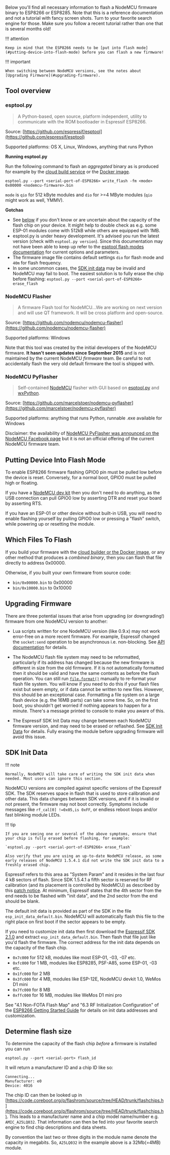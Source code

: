 Below you'll find all necessary information to flash a NodeMCU firmware binary to ESP8266 or ESP8285. Note that this is a reference documentation and not a tutorial with fancy screen shots. Turn to your favorite search engine for those. Make sure you follow a recent tutorial rather than one that is several months old!

!!! attention

    Keep in mind that the ESP8266 needs to be [put into flash mode](#putting-device-into-flash-mode) before you can flash a new firmware!

!!! important

    When switching between NodeMCU versions, see the notes about
    [Upgrading Firmware](#upgrading-firmware).

## Tool overview

### esptool.py
> A Python-based, open source, platform independent, utility to communicate with the ROM bootloader in Espressif ESP8266.

Source: [https://github.com/espressif/esptool](https://github.com/espressif/esptool)

Supported platforms: OS X, Linux, Windows, anything that runs Python

**Running esptool.py**

Run the following command to flash an *aggregated* binary as is produced for example by the [cloud build service](build.md#cloud-build-service) or the [Docker image](build.md#docker-image).

`esptool.py --port <serial-port-of-ESP8266> write_flash -fm <mode> 0x00000 <nodemcu-firmware>.bin`

`mode` is `qio` for 512&nbsp;kByte modules and `dio` for >=4&nbsp;MByte modules (`qio` might work as well, YMMV).

**Gotchas**

- See [below](#determine-flash-size) if you don't know or are uncertain about the capacity of the flash chip on your device. It might help to double check as e.g. some ESP-01 modules come with 512kB while others are equipped with 1MB.
- esptool.py is under heavy development. It's advised you run the latest version (check with `esptool.py version`). Since this documentation may not have been able to keep up refer to the [esptool flash modes documentation](https://github.com/themadinventor/esptool#flash-modes) for current options and parameters.
- The firmware image file contains default settings `dio` for flash mode and `40m` for flash frequency.
- In some uncommon cases, the [SDK init data](#sdk-init-data) may be invalid and NodeMCU may fail to boot. The easiest solution is to fully erase the chip before flashing:
`esptool.py --port <serial-port-of-ESP8266> erase_flash`

### NodeMCU Flasher
> A firmware Flash tool for NodeMCU...We are working on next version and will use QT framework. It will be cross platform and open-source.

Source: [https://github.com/nodemcu/nodemcu-flasher](https://github.com/nodemcu/nodemcu-flasher)

Supported platforms: Windows

Note that this tool was created by the initial developers of the NodeMCU firmware. **It hasn't seen updates since September 2015** and is not maintained by the current NodeMCU *firmware* team. Be careful to not accidentally flash the very old default firmware the tool is shipped with.

### NodeMCU PyFlasher
> Self-contained [NodeMCU](https://github.com/nodemcu/nodemcu-firmware) flasher with GUI based on [esptool.py](https://github.com/espressif/esptool) and [wxPython](https://www.wxpython.org/).

Source: [https://github.com/marcelstoer/nodemcu-pyflasher](https://github.com/marcelstoer/nodemcu-pyflasher)

Supported platforms: anything that runs Python, runnable .exe available for Windows

Disclaimer: the availability of [NodeMCU PyFlasher was announced on the NodeMCU Facebook page](https://www.facebook.com/NodeMCU/posts/663197460515251) but it is not an official offering of the current NodeMCU firmware team.


## Putting Device Into Flash Mode

To enable ESP8266 firmware flashing GPIO0 pin must be pulled low before the device is reset. Conversely, for a normal boot, GPIO0 must be pulled high or floating.

If you have a [NodeMCU dev kit](https://github.com/nodemcu/nodemcu-devkit-v1.0) then you don't need to do anything, as the USB connection can pull GPIO0 low by asserting DTR and reset your board by asserting RTS.

If you have an ESP-01 or other device without built-in USB, you will need to enable flashing yourself by pulling GPIO0 low or pressing a "flash" switch, while powering up or resetting the module.

## Which Files To Flash

If you build your firmware with the [cloud builder or the Docker image](build.md), or any other method that produces a *combined binary*, then you can flash that file directly to address 0x00000.

Otherwise, if you built your own firmware from source code:

- `bin/0x00000.bin` to 0x00000
- `bin/0x10000.bin` to 0x10000

## Upgrading Firmware

There are three potential issues that arise from upgrading (or downgrading!) firmware from one NodeMCU version to another:

* Lua scripts written for one NodeMCU version (like 0.9.x) may not work error-free on a more recent firmware.  For example, Espressif changed the `socket:send` operation to be asynchronous i.e. non-blocking. See [API documentation](modules/net.md#netsocketsend) for details.

* The NodeMCU flash file system may need to be reformatted, particularly if its address has changed because the new firmware is different in size from the old firmware.  If it is not automatically formatted then it should be valid and have the same contents as before the flash operation. You can still run [`file.format()`](modules/file.md#fileformat) manually to re-format your flash file system. You will know if you need to do this if your flash files exist but seem empty, or if data cannot be written to new files. However, this should be an exceptional case.
Formatting a file system on a large flash device (e.g. the 16MB parts) can take some time. So, on the first boot, you shouldn't get worried if nothing appears to happen for a minute. There's a message printed to console to make you aware of this.

* The Espressif SDK Init Data may change between each NodeMCU firmware version, and may need to be erased or reflashed.  See [SDK Init Data](#sdk-init-data) for details.  Fully erasing the module before upgrading firmware will avoid this issue.

## SDK Init Data

!!! note

    Normally, NodeMCU will take care of writing the SDK init data when needed. Most users can ignore this section.

NodeMCU versions are compiled against specific versions of the Espressif SDK. The SDK reserves space in flash that is used to store calibration and other data. This data changes between SDK versions, and if it is invalid or not present, the firmware may not boot correctly. Symptoms include messages like `rf_cal[0] !=0x05,is 0xFF`, or endless reboot loops and/or fast blinking module LEDs.

!!! tip

    If you are seeing one or several of the above symptoms, ensure that your chip is fully erased before flashing, for example:

    `esptool.py --port <serial-port-of-ESP8266> erase_flash`

    Also verify that you are using an up-to-date NodeMCU release, as some early releases of NodeMCU 1.5.4.1 did not write the SDK init data to a freshly erased chip.

Espressif refers to this area as "System Param" and it resides in the last four 4&nbsp;kB sectors of flash. Since SDK 1.5.4.1 a fifth sector is reserved for RF calibration (and its placement is controlled by NodeMCU) as described by this [patch notice](http://bbs.espressif.com/viewtopic.php?f=46&t=2407). At minimum, Espressif states that the 4th sector from the end needs to be flashed with "init data", and the 2nd sector from the end should be blank.

The default init data is provided as part of the SDK in the file `esp_init_data_default.bin`. NodeMCU will automatically flash this file to the right place on first boot if the sector appears to be empty.

If you need to customize init data then first download the [Espressif SDK 2.1.0](https://github.com/espressif/ESP8266_NONOS_SDK/archive/v2.1.0.zip) and extract `esp_init_data_default.bin`. Then flash that file just like you'd flash the firmware. The correct address for the init data depends on the capacity of the flash chip. 

- `0x7c000` for 512 kB, modules like most ESP-01, -03, -07 etc.
- `0xfc000` for 1 MB, modules like ESP8285, PSF-A85, some ESP-01, -03 etc.
- `0x1fc000` for 2 MB
- `0x3fc000` for 4 MB, modules like ESP-12E, NodeMCU devkit 1.0, WeMos D1 mini
- `0x7fc000` for 8 MB
- `0xffc000` for 16 MB, modules like WeMos D1 mini pro

See "4.1 Non-FOTA Flash Map" and "6.3 RF Initialization Configuration" of the [ESP8266 Getting Started Guide](https://espressif.com/en/support/explore/get-started/esp8266/getting-started-guide) for details on init data addresses and customization.

## Determine flash size

To determine the capacity of the flash chip *before* a firmware is installed you can run

`esptool.py --port <serial-port> flash_id`

It will return a manufacturer ID and a chip ID like so:

```
Connecting...
Manufacturer: e0
Device: 4016
```
The chip ID can then be looked up in [https://code.coreboot.org/p/flashrom/source/tree/HEAD/trunk/flashchips.h](https://code.coreboot.org/p/flashrom/source/tree/HEAD/trunk/flashchips.h). This leads to a manufacturer name and a chip model name/number e.g. `AMIC_A25LQ032`. That information can then be fed into your favorite search engine to find chip descriptions and data sheets.

By convention the last two or three digits in the module name denote the capacity in megabits. So, `A25LQ032` in the example above is a 32Mb(=4MB) module.
